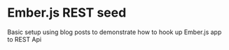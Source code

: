 # Ember.js REST seed #

Basic setup using blog posts to demonstrate how to hook up Ember.js app to REST Api
